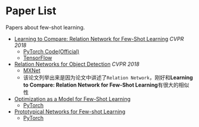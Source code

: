 # Paper List
Papers about few-shot learning. 

- [Learning to Compare: Relation Network for Few-Shot Learning](https://arxiv.org/abs/1711.06025) *CVPR 2018*
  - [PyTorch Code(Official)](https://github.com/lzrobots/LearningToCompare_ZSL)
  - [TensorFlow](https://github.com/prolearner/LearningToCompareTF)
- [Relation Networks for Object Detection](https://arxiv.org/abs/1711.11575) *CVPR 2018*
  - [MXNet](https://github.com/msracver/Relation-Networks-for-Object-Detection)
  - 该论文列举出来是因为论文中讲述了`Relation Network`，刚好和**Learning to Compare: Relation Network for Few-Shot Learning**有很大的相似性
- [Optimization as a Model for Few-Shot Learning](https://openreview.net/pdf?id=rJY0-Kcll)
  - [PyTorch](https://github.com/gitabcworld/FewShotLearning)
- [Prototypical Networks for Few-shot Learning](https://arxiv.org/abs/1703.05175)
  - [PyTorch](https://github.com/orobix/Prototypical-Networks-for-Few-shot-Learning-PyTorch)
